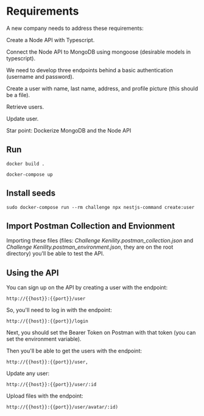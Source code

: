# Requirements
A new company needs to address these requirements:

Create a Node API with Typescript.

Connect the Node API to MongoDB using mongoose (desirable models in typescript).

We need to develop three endpoints behind a basic authentication (username and password).

Create a user with name, last name, address, and profile picture (this should be a file).

Retrieve users.

Update user.

Star point: Dockerize MongoDB and the Node API
 
 
## Run
``
docker build .
``

``
docker-compose up
``
 
## Install seeds 
``
sudo docker-compose run --rm challenge npx nestjs-command create:user
 ``
 
## Import Postman Collection and Envionment 
Importing these files (files: *Challenge Kenility.postman_collection.json* and *Challenge Kenility.postman_environment.json*, they are on the root directory) you'll be able to test the API.
 
## Using the API 
You can sign up on the API by creating a user with the endpoint:

``
http://{{host}}:{{port}}/user
``

So, you'll need to log in with the endpoint: 

``
http://{{host}}:{{port}}/login
``

Next, you should set the Bearer Token on Postman with that token (you can set the environment variable).

Then you'll be able to get the users with the endpoint: 

``
http://{{host}}:{{port}}/user,
``

Update any user: 

``
http://{{host}}:{{port}}/user/:id
``

Upload files with the endpoint:

``
http://{{host}}:{{port}}/user/avatar/:id)
``
